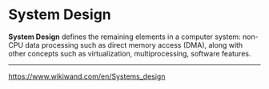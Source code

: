 # System Design


**System Design** defines the remaining elements in a computer system: non-CPU data processing such as direct memory access (DMA), along with other concepts such as virtualization, multiprocessing, software features.



---
https://www.wikiwand.com/en/Systems_design
